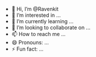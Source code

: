 - 👋 Hi, I’m @Ravenkit
- 👀 I’m interested in ...
- 🌱 I’m currently learning ...
- 💞️ I’m looking to collaborate on ...
- 📫 How to reach me ...
- 😄 Pronouns: ...
- ⚡ Fun fact: ...

<!---
Ravenkit/Ravenkit is a ✨ special ✨ repository because its `README.md` (this file) appears on your GitHub profile.
You can click the Preview link to take a look at your changes.
--->
